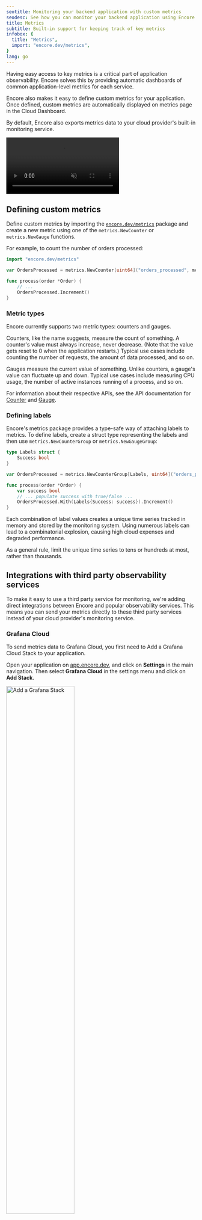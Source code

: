 ```yaml
---
seotitle: Monitoring your backend application with custom metrics
seodesc: See how you can monitor your backend application using Encore.
title: Metrics
subtitle: Built-in support for keeping track of key metrics
infobox: {
  title: "Metrics",
  import: "encore.dev/metrics",
}
lang: go
---
```


Having easy access to key metrics is a critical part of application observability.
Encore solves this by providing automatic dashboards of common application-level
metrics for each service.

Encore also makes it easy to define custom metrics for your application. Once defined, custom metrics are automatically displayed on metrics page in the Cloud Dashboard.

By default, Encore also exports metrics data to your cloud provider's built-in monitoring service.

<video autoPlay playsInline loop controls muted className="w-full h-full">
	<source src="/assets/docs/metricsvideo.mp4" className="w-full h-full" type="video/mp4" />
</video>

## Defining custom metrics

Define custom metrics by importing the [`encore.dev/metrics`](https://pkg.go.dev/encore.dev/metrics) package and
create a new metric using one of the `metrics.NewCounter` or `metrics.NewGauge` functions.

For example, to count the number of orders processed:

```go
import "encore.dev/metrics"

var OrdersProcessed = metrics.NewCounter[uint64]("orders_processed", metrics.CounterConfig{})

func process(order *Order) {
    // ...
    OrdersProcessed.Increment()
}
```

### Metric types

Encore currently supports two metric types: counters and gauges.

Counters, like the name suggests, measure the count of something. A counter's value must always
increase, never decrease. (Note that the value gets reset to 0 when the application restarts.)
Typical use cases include counting the number of requests, the amount of data processed, and so on.

Gauges measure the current value of something. Unlike counters, a gauge's value can fluctuate up and down. Typical use
cases include measuring CPU usage, the number of active instances running of a process, and so on.

For information about their respective APIs, see the API documentation
for [Counter](https://pkg.go.dev/encore.dev/metrics#Counter) and [Gauge](https://pkg.go.dev/encore.dev/metrics#Gauge).

### Defining labels

Encore's metrics package provides a type-safe way of attaching labels to metrics.
To define labels, create a struct type representing the labels and then use `metrics.NewCounterGroup`
or `metrics.NewGaugeGroup`:

```go
type Labels struct {
    Success bool
}

var OrdersProcessed = metrics.NewCounterGroup[Labels, uint64]("orders_processed", metrics.CounterConfig{})

func process(order *Order) {
    var success bool
    // ... populate success with true/false ...
    OrdersProcessed.With(Labels{Success: success}).Increment()
}
```

<Callout type="important">

Each combination of label values creates a unique time series tracked in memory and stored by the monitoring system.
Using numerous labels can lead to a combinatorial explosion, causing high cloud expenses and degraded performance.

As a general rule, limit the unique time series to tens or hundreds at most, rather than thousands.

</Callout>

## Integrations with third party observability services

To make it easy to use a third party service for monitoring, we're adding direct integrations between Encore and popular observability services. This means you can send your metrics directly to these third party services instead of your cloud provider's monitoring service.

### Grafana Cloud

To send metrics data to Grafana Cloud, you first need to Add a Grafana Cloud Stack to your application.

Open your application on [app.encore.dev](https://app.encore.dev), and click on **Settings** in the main navigation.
Then select **Grafana Cloud** in the settings menu and click on **Add Stack**.

<img width="60%" src="/assets/docs/grafanastack.png" title="Add a Grafana Stack"/>

Next, open the environment **Overview** for the environment you wish to sent metrics from and click on **Settings**.
Then in the **Sending metrics data** section, select your Grafana Cloud Stack from the drop-down and save.

<img width="60%" src="/assets/docs/configstack.png" title="Select Grafana Stack"/>

That's it! After your next deploy, Encore will start sending metrics data to your Grafana Cloud Stack.

### Datadog

To send metrics data to Datadog, you first need to add a Datadog Account to your application.

Open your application on [app.encore.dev](https://app.encore.dev), and click on **Settings** in the main navigation.
Then select **Datadog** in the settings menu and click on **Add Account**.

<img width="60%" src="/assets/docs/datadogaccount.png" title="Add a Datadog account"/>

Next, open the environment **Overview** for the environment you wish to sent metrics from and click on **Settings**.
Then in the **Sending metrics data** section, select your Datadog Account from the drop-down and save.

<img width="60%" src="/assets/docs/configstack.png" title="Select Datadog Account"/>

That's it! After your next deploy, Encore will start sending metrics data to your Datadog Account.
